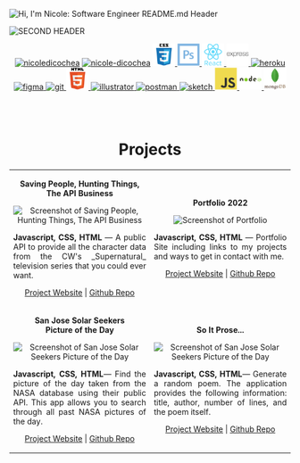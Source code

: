 ![Hi, I'm Nicole: Software Engineer README.md Header](https://user-images.githubusercontent.com/111663583/197679525-e396b425-3d5f-49c3-97c0-503bd7932d92.gif)


![SECOND HEADER](https://user-images.githubusercontent.com/111663583/197684865-1c6d3cf6-918a-4513-854e-1f45ab0bff92.gif)

<p align="center">
  <a href="https://twitter.com/nicoledicochea" target="blank"><img src="https://raw.githubusercontent.com/rahuldkjain/github-profile-readme-generator/master/src/images/icons/Social/twitter.svg" alt="nicoledicochea" height="30" width="40" /></a>
<a href="https://linkedin.com/in/nicole-dicochea" target="blank"><img src="https://raw.githubusercontent.com/rahuldkjain/github-profile-readme-generator/master/src/images/icons/Social/linked-in-alt.svg" alt="nicole-dicochea" height="30" width="40" /></a>
 <a href="https://www.w3schools.com/css/" target="_blank" rel="noreferrer"> <img src="https://raw.githubusercontent.com/devicons/devicon/master/icons/css3/css3-original-wordmark.svg" alt="css3" width="40" height="40"/> </a>  <a href="https://www.photoshop.com/en" target="_blank" rel="noreferrer"> <img src="https://raw.githubusercontent.com/devicons/devicon/master/icons/photoshop/photoshop-line.svg" alt="photoshop" width="40" height="40"/> </a> <a href="https://reactjs.org/" target="_blank" rel="noreferrer"> <img src="https://raw.githubusercontent.com/devicons/devicon/master/icons/react/react-original-wordmark.svg" alt="react" width="40" height="40"/> </a> <a href="https://expressjs.com" target="_blank" rel="noreferrer"> <img src="https://raw.githubusercontent.com/devicons/devicon/master/icons/express/express-original-wordmark.svg" alt="express" width="40" height="40"/> </a> <a href="https://heroku.com" target="_blank" rel="noreferrer"> <img src="https://www.vectorlogo.zone/logos/heroku/heroku-icon.svg" alt="heroku" width="40" height="40"/> </a> <a href="https://www.figma.com/" target="_blank" rel="noreferrer"> <img src="https://www.vectorlogo.zone/logos/figma/figma-icon.svg" alt="figma" width="40" height="40"/> </a> <a href="https://git-scm.com/" target="_blank" rel="noreferrer"> <img src="https://www.vectorlogo.zone/logos/git-scm/git-scm-icon.svg" alt="git" width="40" height="40"/> </a>  <a href="https://www.w3.org/html/" target="_blank" rel="noreferrer"> <img src="https://raw.githubusercontent.com/devicons/devicon/master/icons/html5/html5-original-wordmark.svg" alt="html5" width="40" height="40"/> </a> <a href="https://www.adobe.com/in/products/illustrator.html" target="_blank" rel="noreferrer"> <img src="https://www.vectorlogo.zone/logos/adobe_illustrator/adobe_illustrator-icon.svg" alt="illustrator" width="40" height="40"/> </a> <a href="https://postman.com" target="_blank" rel="noreferrer"> <img src="https://www.vectorlogo.zone/logos/getpostman/getpostman-icon.svg" alt="postman" width="40" height="40"/> </a> <a href="https://www.sketch.com/" target="_blank" rel="noreferrer"> <img src="https://www.vectorlogo.zone/logos/sketchapp/sketchapp-icon.svg" alt="sketch" width="40" height="40"/> </a> <a href="https://developer.mozilla.org/en-US/docs/Web/JavaScript" target="_blank" rel="noreferrer"> <img src="https://raw.githubusercontent.com/devicons/devicon/master/icons/javascript/javascript-original.svg" alt="javascript" width="40" height="40"/> </a> <a href="https://nodejs.org" target="_blank" rel="noreferrer"> <img src="https://raw.githubusercontent.com/devicons/devicon/master/icons/nodejs/nodejs-original-wordmark.svg" alt="nodejs" width="40" height="40"/> </a>  <a href="https://www.mongodb.com/" target="_blank" rel="noreferrer"> <img src="https://raw.githubusercontent.com/devicons/devicon/master/icons/mongodb/mongodb-original-wordmark.svg" alt="mongodb" width="40" height="40"/> </a>  </p>

<br><br>
<h1 align="center">Projects</h1>

<table>
<tbody>
  <tr>
    <td width="50%">
        <p align="center">
            <b>Saving People, Hunting Things, <br>The API Business</b>
        </p>
        <p align="center">
            <img alt="Screenshot of Saving People, Hunting Things, The API Business" width="300" src="https://user-images.githubusercontent.com/111663583/201507344-ad0ea063-1408-4794-ad52-dde4f7f3b189.gif">
        </p> 
        <p align="justify">
            <b>Javascript, CSS, HTML</b> — A public API to provide all the character data from the CW's _Supernatural_ television series that you could ever want.
        </p>
        <p align="center">
            <a href="https://supernatural-the-api-business.onrender.com/" target="_blank">Project Website</a>  | <a href="https://github.com/nicoledicochea/savingPeople-huntingThings-theApiBusiness" target="_blank">Github Repo</a>
        </p>
    </td>
    <td>
        <p align="center">
            <b>Portfolio 2022</b>
        </p>
        <p align="center">
            <img alt="Screenshot of Portfolio" width="300" src="https://user-images.githubusercontent.com/111663583/210286735-23768636-3b16-44e5-acf4-5b6748143c4b.gif">
        </p> 
        <p align="justify">
            <b>Javascript, CSS, HTML</b> — Portfolio Site including links to my projects and ways to get in contact with me.
        </p> 
        <p align="center">
            <a href="https://nicoledicochea.netlify.app/" target="_blank">Project Website</a>  | <a href="https://github.com/nicoledicochea/portfolio-2022" target="_blank">Github Repo</a> 
        </p> 
    </td>
  </tr>
  <tr>
    <td width="50%">
    <p align="center">
        <b>San Jose Solar Seekers <br>Picture of the Day</b>
    </p>
    <p align="center">
        <img alt="Screenshot of San Jose Solar Seekers Picture of the Day" width="300" src="https://user-images.githubusercontent.com/111663583/201509248-6e542c30-6e33-4eb1-af2c-0ad008a24e94.gif">
    </p> 
    <p align="justify">
        <b>Javascript, CSS, HTML</b>— Find the picture of the day taken from the NASA database using their public API. This app allows you to search through all past NASA pictures of the day.
    </p>
    <p align="center">
        <a href="https://nicoledicochea.github.io/nasa-picture-of-the-day/" target="_blank">Project Website</a>  | <a href="https://github.com/nicoledicochea/nasa-picture-of-the-day" target="_blank">Github Repo</a> 
    </p>
    </td>
    <td width="50%">
    <p align="center">
        <b>So It Prose...</b>
    </p>
    <p align="center">
        <img alt="Screenshot of San Jose Solar Seekers Picture of the Day" width="300" src="https://user-images.githubusercontent.com/111663583/201508162-80e4948d-30d4-44cd-85db-b3f2cbc0c26b.gif">
    </p> 
    <p align="justify">
        <b>Javascript, CSS, HTML</b>— Generate a random poem. The application provides the following information: title, author, number of lines, and the poem itself.
    </p>
    <p align="center">
        <a href="https://nicoledicochea.github.io/poetry-api/" target="_blank">Project Website</a>  | <a href="https://github.com/nicoledicochea/poetry-api" target="_blank">Github Repo</a> 
    </p>
    </td>
  </tr>
</tbody>
</table>
